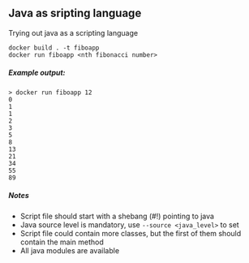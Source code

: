 ## Java as sripting language
Trying out java as a scripting language
```
docker build . -t fiboapp
docker run fiboapp <nth fibonacci number>
```

##### Example output:
```
> docker run fiboapp 12
0
1
1
2
3
5
8
13
21
34
55
89
```

##### Notes
* Script file should start with a shebang (#!) pointing to java
* Java source level is mandatory, use `--source <java_level>` to set
* Script file could contain more classes, but the first of them should contain the main method
* All java modules are available
